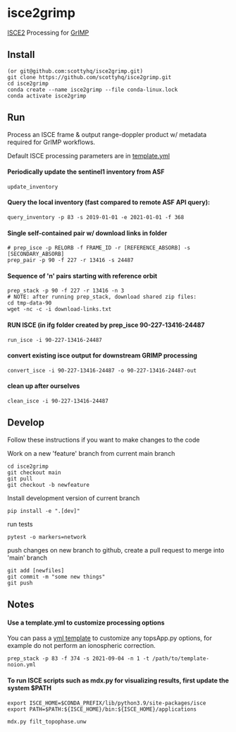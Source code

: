 # isce2grimp
[ISCE2](https://github.com/isce-framework/isce2) Processing for [GrIMP](https://nsidc.org/grimp)

## Install

```
(or git@github.com:scottyhq/isce2grimp.git)
git clone https://github.com/scottyhq/isce2grimp.git
cd isce2grimp
conda create --name isce2grimp --file conda-linux.lock
conda activate isce2grimp
```

## Run

Process an ISCE frame & output range-doppler product w/ metadata required for GrIMP workflows.

Default ISCE processing parameters are in [template.yml](isce2grimp/data/template.yml)

#### Periodically update the sentinel1 inventory from ASF
```
update_inventory
```

#### Query the local inventory (fast compared to remote ASF API query):
```
query_inventory -p 83 -s 2019-01-01 -e 2021-01-01 -f 368
```

#### Single self-contained pair w/ download links in folder
```
# prep_isce -p RELORB -f FRAME_ID -r [REFERENCE_ABSORB] -s [SECONDARY_ABSORB]
prep_pair -p 90 -f 227 -r 13416 -s 24487
```

#### Sequence of 'n' pairs starting with reference orbit
```
prep_stack -p 90 -f 227 -r 13416 -n 3
# NOTE: after running prep_stack, download shared zip files:
cd tmp-data-90
wget -nc -c -i download-links.txt
```

#### RUN ISCE (in ifg folder created by prep_isce 90-227-13416-24487
```
run_isce -i 90-227-13416-24487
```

#### convert existing isce output for downstream GRIMP processing
```
convert_isce -i 90-227-13416-24487 -o 90-227-13416-24487-out
```

#### clean up after ourselves
```
clean_isce -i 90-227-13416-24487
```

## Develop

Follow these instructions if you want to make changes to the code

Work on a new 'feature' branch from current main branch
```
cd isce2grimp
git checkout main
git pull
git checkout -b newfeature
```

Install development version of current branch
```
pip install -e ".[dev]"
```

run tests
```
pytest -o markers=network
```

push changes on new branch to github, create a pull request to merge into 'main' branch
```
git add [newfiles]
git commit -m "some new things"
git push
```

## Notes

#### Use a template.yml to customize processing options

You can pass a [yml template](./isce2grimp/data/template-noion.yml) to customize any topsApp.py options, for example do not perform an ionospheric correction.
```
prep_stack -p 83 -f 374 -s 2021-09-04 -n 1 -t /path/to/template-noion.yml
```

#### To run ISCE scripts such as mdx.py for visualizing results, first update the system $PATH

```
export ISCE_HOME=$CONDA_PREFIX/lib/python3.9/site-packages/isce
export PATH=$PATH:${ISCE_HOME}/bin:${ISCE_HOME}/applications

mdx.py filt_topophase.unw
```
